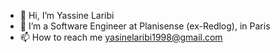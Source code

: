 - 👋 Hi, I’m Yassine Laribi
- 👀 I’m a Software Engineer at Planisense (ex-Redlog), in Paris
- 📫 How to reach me yasinelaribi1998@gmail.com

<!---
yassinelar/yassinelar is a ✨ special ✨ repository because its `README.md` (this file) appears on your GitHub profile.
You can click the Preview link to take a look at your changes.
--->
